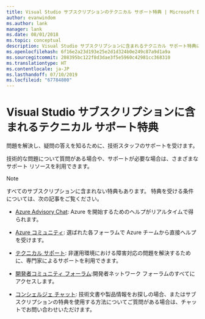 ```yaml
---
title: Visual Studio サブスクリプションのテクニカル サポート特典 | Microsoft Docs
author: evanwindom
ms.author: lank
manager: lank
ms.date: 08/01/2018
ms.topic: conceptual
description: Visual Studio サブスクリプションに含まれるテクニカル サポート特典について説明します
ms.openlocfilehash: 6f16e2a23d193e25e2d1d324b0e249c87a9d1a9a
ms.sourcegitcommit: 208395bc122f8d3dae3f5e5960c42981cc368310
ms.translationtype: HT
ms.contentlocale: ja-JP
ms.lasthandoff: 07/10/2019
ms.locfileid: "67784800"
---
```

# <a name="technical-support-benefits-included-with-visual-studio-subscriptions"></a>Visual Studio サブスクリプションに含まれるテクニカル サポート特典

問題を解決し、疑問の答えを知るために、技術スタッフのサポートを受けます。

技術的な問題について質問がある場合や、サポートが必要な場合は、さまざまなサポート リソースを利用できます。

> [!NOTE]
> すべてのサブスクリプションに含まれない特典もあります。  特典を受ける条件については、次の記事をご覧ください。

- [Azure Advisory Chat](vs-azure-advisory-chat.md): Azure を開始するためのヘルプがリアルタイムで得られます。

- [Azure コミュニティ](vs-azure-community.md): 選ばれた各フォーラムで Azure チームから直接ヘルプを受けます。

- [テクニカル サポート](vs-tech-support.md): 非運用環境における障害対応の問題を解決するために、専門家によるサポートを利用できます。

- [開発者コミュニティ フォーラム](vs-priority-support.md):開発者ネットワーク フォーラムのすべてにアクセスします。 

- [コンシェルジェ チャット](vs-concierge-chat.md): 技術文書や製品情報をお探しの場合、またはサブスクリプションの特典を使用する方法についてご質問がある場合は、チャットでお問い合わせいただけます。
